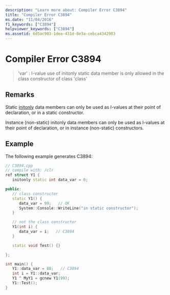 ```yaml
---
description: "Learn more about: Compiler Error C3894"
title: "Compiler Error C3894"
ms.date: "11/04/2016"
f1_keywords: ["C3894"]
helpviewer_keywords: ["C3894"]
ms.assetid: 6d5ac903-1dea-431d-8e3a-cebca4342983
---
```

# Compiler Error C3894

> 'var' : l-value use of initonly static data member is only allowed in the class constructor of class 'class'

## Remarks

Static [initonly](../../dotnet/initonly-cpp-cli.md) data members can only be used as l-values at their point of declaration, or in a static constructor.

Instance (non-static) initonly data members can only be used as l-values at their point of declaration, or in instance (non-static) constructors.

## Example

The following example generates C3894:

```cpp
// C3894.cpp
// compile with: /clr
ref struct Y1 {
   initonly static int data_var = 0;

public:
   // class constructor
   static Y1() {
      data_var = 99;   // OK
      System::Console::WriteLine("in static constructor");
   }

   // not the class constructor
   Y1(int i) {
      data_var = i;   // C3894
   }

   static void Test() {}

};

int main() {
   Y1::data_var = 88;   // C3894
   int i = Y1::data_var;
   Y1 ^ MyY1 = gcnew Y1(99);
   Y1::Test();
}
```
